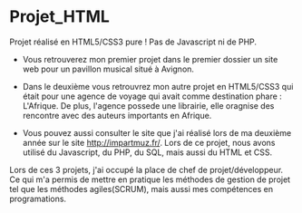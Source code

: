 # Projet_HTML
Projet réalisé en HTML5/CSS3 pure ! Pas de Javascript ni de PHP.

* Vous retrouverez mon premier projet dans le premier dossier un site web pour un pavillon musical situé à Avignon.

* Dans le deuxième vous retrouvrez mon autre projet en HTML5/CSS3 qui était pour une agence de voyage qui avait comme destination phare :
  L'Afrique.
  De plus, l'agence possede une librairie, elle oragnise des rencontre avec des auteurs importants en Afrique.
  
* Vous pouvez aussi consulter le site que j'ai réalisé lors de ma deuxième année sur le site http://impartmuz.fr/. Lors de ce projet, nous avons utilisé
du Javascript, du PHP, du SQL, mais aussi du HTML et CSS.

Lors de ces 3 projets, j'ai occupé la place de chef de projet/développeur. Ce qui m'a permis de mettre en pratique les méthodes de gestion
 de projet tel que les méthodes agiles(SCRUM), mais aussi mes compétences en programations.
